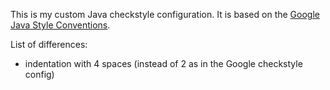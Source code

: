 This is my custom Java checkstyle configuration. It is based on the [Google Java Style Conventions](https://github.com/checkstyle/checkstyle/blob/master/src/main/resources/google_checks.xml).

List of differences:
* indentation with 4 spaces (instead of 2 as in the Google checkstyle config)
